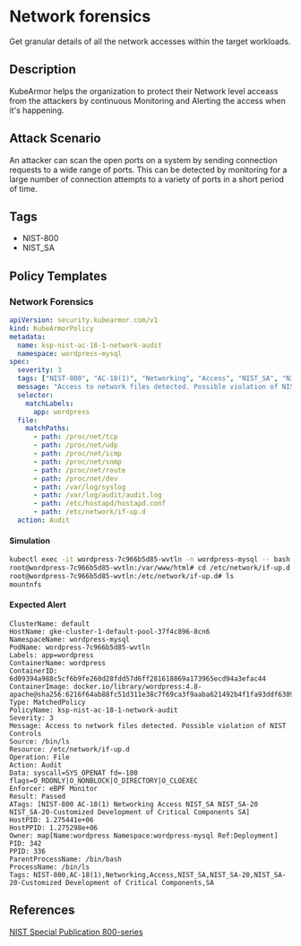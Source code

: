 # Network forensics
Get granular details of all the network accesses within the target workloads.

## Description
KubeArmor helps the organization to protect their Network level acceass from the attackers by  continuous Monitoring and Alerting the access when it's happening.

## Attack Scenario
An attacker can scan the open ports on a system by sending connection requests to a wide range of ports. This can be detected by monitoring for a large number of connection attempts to a variety of ports in a short period of time.

## Tags
- NIST-800
- NIST_SA

## Policy Templates
### Network Forensics
```yaml
apiVersion: security.kubearmor.com/v1
kind: KubeArmorPolicy
metadata:
  name: ksp-nist-ac-18-1-network-audit
  namespace: wordpress-mysql
spec:
  severity: 3
  tags: ["NIST-800", "AC-18(1)", "Networking", "Access", "NIST_SA", "NIST_SA-20", "NIST_SA-20-Customized Development of Critical Components", "SA"]
  message: "Access to network files detected. Possible violation of NIST Controls"
  selector:
    matchLabels:
      app: wordpress
  file:
    matchPaths:
      - path: /proc/net/tcp
      - path: /proc/net/udp
      - path: /proc/net/icmp
      - path: /proc/net/snmp
      - path: /proc/net/route
      - path: /proc/net/dev
      - path: /var/log/syslog
      - path: /var/log/audit/audit.log
      - path: /etc/hostapd/hostapd.conf
      - path: /etc/network/if-up.d
  action: Audit
```
#### Simulation
```sh
kubectl exec -it wordpress-7c966b5d85-wvtln -n wordpress-mysql -- bash
root@wordpress-7c966b5d85-wvtln:/var/www/html# cd /etc/network/if-up.d
root@wordpress-7c966b5d85-wvtln:/etc/network/if-up.d# ls
mountnfs
```

#### Expected Alert
```
ClusterName: default
HostName: gke-cluster-1-default-pool-37f4c896-8cn6
NamespaceName: wordpress-mysql
PodName: wordpress-7c966b5d85-wvtln
Labels: app=wordpress
ContainerName: wordpress
ContainerID: 6d09394a988c5cf6b9fe260d28fdd57d6ff281618869a173965ecd94a3efac44
ContainerImage: docker.io/library/wordpress:4.8-apache@sha256:6216f64ab88fc51d311e38c7f69ca3f9aaba621492b4f1fa93ddf63093768845
Type: MatchedPolicy
PolicyName: ksp-nist-ac-18-1-network-audit
Severity: 3
Message: Access to network files detected. Possible violation of NIST Controls
Source: /bin/ls
Resource: /etc/network/if-up.d
Operation: File
Action: Audit
Data: syscall=SYS_OPENAT fd=-100 flags=O_RDONLY|O_NONBLOCK|O_DIRECTORY|O_CLOEXEC
Enforcer: eBPF Monitor
Result: Passed
ATags: [NIST-800 AC-18(1) Networking Access NIST_SA NIST_SA-20 NIST_SA-20-Customized Development of Critical Components SA]
HostPID: 1.275441e+06
HostPPID: 1.275298e+06
Owner: map[Name:wordpress Namespace:wordpress-mysql Ref:Deployment]
PID: 342
PPID: 336
ParentProcessName: /bin/bash
ProcessName: /bin/ls
Tags: NIST-800,AC-18(1),Networking,Access,NIST_SA,NIST_SA-20,NIST_SA-20-Customized Development of Critical Components,SA
```

## References
[NIST Special Publication 800-series](https://www.nist.gov/itl/publications-0/nist-special-publication-800-series-general-information)



